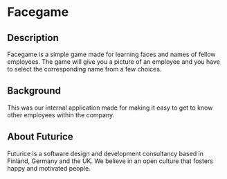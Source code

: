 Facegame
========

Description
-----------

Facegame is a simple game made for learning faces and names of fellow employees. The game will give you a picture of an employee and you have to select the corresponding name from a few choices.

Background
----------

This was our internal application made for making it easy to get to know other employees within the company.

About Futurice
--------------

Futurice is a software design and development consultancy based in Finland, Germany and the UK. We believe in an open culture that fosters happy and motivated people.



